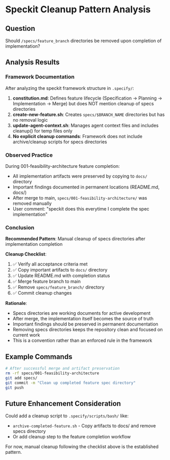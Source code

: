 # Speckit Cleanup Pattern Analysis

## Question
Should `/specs/feature_branch` directories be removed upon completion of implementation?

## Analysis Results

### Framework Documentation
After analyzing the speckit framework structure in `.specify/`:

1. **constitution.md**: Defines feature lifecycle (Specification → Planning → Implementation → Merge) but does NOT mention cleanup of specs directories
2. **create-new-feature.sh**: Creates `specs/$BRANCH_NAME` directories but has no removal logic
3. **update-agent-context.sh**: Manages agent context files and includes cleanup() for temp files only
4. **No explicit cleanup commands**: Framework does not include archive/cleanup scripts for specs directories

### Observed Practice
During 001-feasibility-architecture feature completion:
- All implementation artifacts were preserved by copying to `docs/` directory
- Important findings documented in permanent locations (README.md, docs/)
- After merge to main, `specs/001-feasibility-architecture/` was removed manually
- User comment: "speckit does this everytime I complete the spec implementation"

### Conclusion
**Recommended Pattern**: Manual cleanup of specs directories after implementation completion

**Cleanup Checklist**:
1. ✅ Verify all acceptance criteria met
2. ✅ Copy important artifacts to `docs/` directory
3. ✅ Update README.md with completion status
4. ✅ Merge feature branch to main
5. ✅ Remove `specs/feature_branch/` directory
6. ✅ Commit cleanup changes

**Rationale**:
- Specs directories are working documents for active development
- After merge, the implementation itself becomes the source of truth
- Important findings should be preserved in permanent documentation
- Removing specs directories keeps the repository clean and focused on current work
- This is a convention rather than an enforced rule in the framework

## Example Commands
```bash
# After successful merge and artifact preservation
rm -rf specs/001-feasibility-architecture
git add specs/
git commit -m "Clean up completed feature spec directory"
git push
```

## Future Enhancement Consideration
Could add a cleanup script to `.specify/scripts/bash/` like:
- `archive-completed-feature.sh` - Copy artifacts to docs/ and remove specs directory
- Or add cleanup step to the feature completion workflow

For now, manual cleanup following the checklist above is the established pattern.
